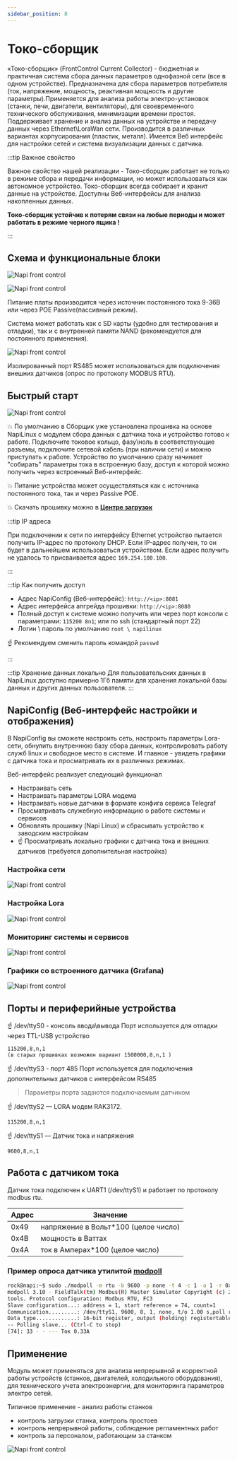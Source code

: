 ```yaml
---
sidebar_position: 8
---
```

# Токо-сборщик

«Токо-сборщик» (FrontControl Current Collector) - бюджетная и практичная система сбора данных параметров однофазной сети (все в одном устройстве). Предназначена для сбора параметров потребителя (ток, напряжение, мощность, реактивная мощность и другие параметры).Применяется для анализа работы электро-установок (станки, печи, двигатели, вентиляторы), для своевременного
технического обслуживания, минимизации времени простоя. Поддерживает хранение и анализ данных на устройстве и передачу данных через Ethernet\LoraWan сети.
Производится в различных вариантах корпусирования
(пластик, металл). Имеется Веб интерфейс для настройки сетей и система визуализации данных с датчика.

:::tip Важное свойство

Важное свойство нашей реализации - Токо-сборщик работает не только в режиме сбора и передачи информации, но может использоваться как автономное устройство. Токо-сборщик всегда собирает и хранит данные на устройстве. Доступны Веб-интерфейсы для анализа накопленных данных.

**Токо-сборщик устойчив к потерям связи на любые периоды и может работать в режиме черного ящика !**

:::

## Схема и функциональные блоки

 ![Napi front control](../img-c/c0.png)

 ![Napi front control](../img-c/c1.png)

 Питание платы производится через источник постоянного тока 9-36В или через POE Passive(пассивный режим).

 Система может работать как с SD карты (удобно для тестирования и отладки), так и с внутренней памяти NAND (рекомендуется для постоянного применения).

 ![Napi front control](../img-c/c2.png)

Изолированный порт RS485 может использоваться для подключения внешних датчиков (опрос по протоколу MODBUS RTU).

## Быстрый старт

 ![Napi front control](../img-c/c5.png)

:boom: По умолчанию в Сборщик уже установлена прошивка на основе NapiLinux с модулем сбора данных с датчика тока и устройство готово к работе. Подключите токовое кольцо, фазу\ноль в соответствующие разъемы, подключите сетевой кабель (при наличии сети) и можно приступать к работе. Устройство по умолчанию сразу начинает "собирать" параметры тока в встроенную базу, доступ к которой можно получить через встроенный Веб-интерфейс.

:boom: Питание устройства может осуществляться как с источника постоянного тока, так и через Passive POE.

:boom: Скачать прошивку можно в **[Центре загрузок](/software)**

:::tip IP адреса

При подключении к сети по интерфейсу Ethernet устройство пытается получить IP-адрес по протоколу DHCP. Если IP-адрес получен, то он будет в дальнейшем использоваться устройством. Если адрес получить не удалось то присваивается адрес `169.254.100.100`.

:::

:::tip Как получить доступ

- Адрес NapiConfig (Веб-интерфейс): `http://<ip>:8081`
- Адрес интерфейса апгрейда прошивки: `http://<ip>:8080`
- Полный доступ к системе можно получить или через порт консоли
с параметрами: `115200 8n1`; или по ssh (стандартный порт 22)
- Логин \ пароль по умолчанию
`root \ napilinux`

:point_up: Рекомендуем сменить пароль командой `passwd`

:::

:::tip Хранение данных локально
 Для пользовательских данных в NapiLinux доступно примерно 1Гб памяти для хранения локальной базы данных и других данных пользователя.
:::

## NapiConfig (Веб-интерфейс настройки и отображения)

В NapiConfig вы сможете настроить сеть, настроить параметры Lora-сети, обнулить внутреннюю базу сбора данных, контролировать работу служб linux и свободное место в системе. И главное - увидеть графики с датчика тока и просматривать их в различных режимах.

Веб-интерфейс реализует следующий функционал

- Настраивать сеть
- Настраивать параметры LORA модема
- Настраивать новые датчики в формате конфига сервиса Telegraf
- Просматривать служебную информацию о работе системы и сервисов
- Обновлять прошивку (Napi Linux) и сбрасывать устройство к заводским настройкам
- :point_up: Просматривать локально графики с датчика тока и внешних датчиков (требуется дополнительная настройка)

### Настройка сети

![Napi front control](../img-c/в2.png)

### Настройка Lora

![Napi front control](../img-c/в1.png)

### Мониторинг системы и сервисов

![Napi front control](../img-c/в3.png)

### Графики со встроенного датчика (Grafana)

![Napi front control](../img-c/в4.png)

## Порты и периферийные устройства

:point_up: /dev/ttyS0 - консоль ввода\вывода
Порт используется для отладки через TTL-USB устройство

```text title="Параметры порта"
115200,8,n,1
(в старых прошивках возможен вариант 1500000,8,n,1 )
```

:point_up: /dev/ttyS3 - порт 485
Порт используется для подключения дополнительных датчиков с интерфейсом RS485

>Параметры порта задаются подключаемым датчиком

:point_up: /dev/ttyS2 — LORA модем RAK3172.

```text title="Параметры порта"
115200,8,n,1
```

:point_up: /dev/ttyS1 — Датчик тока и напряжения

```text title="Параметры порта"
9600,8,n,1
```

## Работа с датчиком тока

Датчик тока подключен к UART1 (/dev/ttyS1) и работает по
протоколу modbus rtu.

| Адрес | Значение                           |
--------|------------------------------------|
|0x49   |напряжение в Вольт*100 (целое число)|
|0x4B   |мощность в Ваттах                   |
|0x4A   |ток в Амперах*100 (целое число)     |

### Пример опроса датчика утилитой [modpoll](https://www.modbusdriver.com/modpoll.html)

```bash
rock@napi:~$ sudo ./modpoll -m rtu -b 9600 -p none -t 4 -c 1 -a 1 -r 0x4A /dev/ttyS1
modpoll 3.10 - FieldTalk(tm) Modbus(R) Master Simulator Copyright (c) 2002-2021 proconX Pty Ltd Visit https://www.modbusdriver.com for Modbus libraries and
tools. Protocol configuration: Modbus RTU, FC3
Slave configuration...: address = 1, start reference = 74, count=1
Communication.........: /dev/ttyS1, 9600, 8, 1, none, t/o 1.00 s,poll rate 1000 ms
Data type.............: 16-bit register, output (holding) registertable
-- Polling slave... (Ctrl-C to stop)
[74]: 33 - - --- Ток 0.33А
```

## Применение

Модуль может применяться для анализа непрерывной и корректной работы устройств (станков, двигателей, холодильного оборудования), для технического учета электроэнергии, для мониторинга параметров электро сетей.

Типичное применение - анализ работы станков

- контроль загрузки станка, контроль простоев
- контроль непрерывной работы, соблюдение регламентных работ
- контроль за персоналом, работающим за станком

![Napi front control](../img-c/c3.png)
